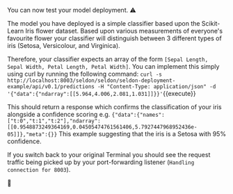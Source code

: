 You can now test your model deployment. ⚠️

The model you have deployed is a simple classifier based upon the Scikit-Learn Iris flower dataset. Based upon various measurements of everyone's favourite flower your classifier will distinguish between 3 different types of iris (Setosa, Versicolour, and Virginica). 

Therefore, your classifier expects an array of the form `[Sepal Length, Sepal Width, Petal Length, Petal Width]`. You can implement this simply using curl by running the following command:
`curl -s http://localhost:8003/seldon/seldon/seldon-deployment-example/api/v0.1/predictions -H "Content-Type: application/json" -d '{"data":{"ndarray":[[5.964,4.006,2.081,1.031]]}}'`{{execute}}

This should return a response which confirms the classification of your iris alongside a confidence scoring e.g.
`{"data":{"names":["t:0","t:1","t:2"],"ndarray":[[0.9548873249364169,0.04505474761561406,5.7927447968952436e-05]]},"meta":{}}`
This example suggesting that the iris is a Setosa with 95% confidence. 

If you switch back to your original Terminal you should see the request traffic being picked up by your port-forwarding listener (`Handling connection for 8003`). 

🤘